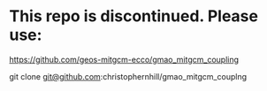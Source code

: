 # This repo is discontinued.  Please use:
https://github.com/geos-mitgcm-ecco/gmao_mitgcm_coupling

git clone git@github.com:christophernhill/gmao_mitgcm_couplng
